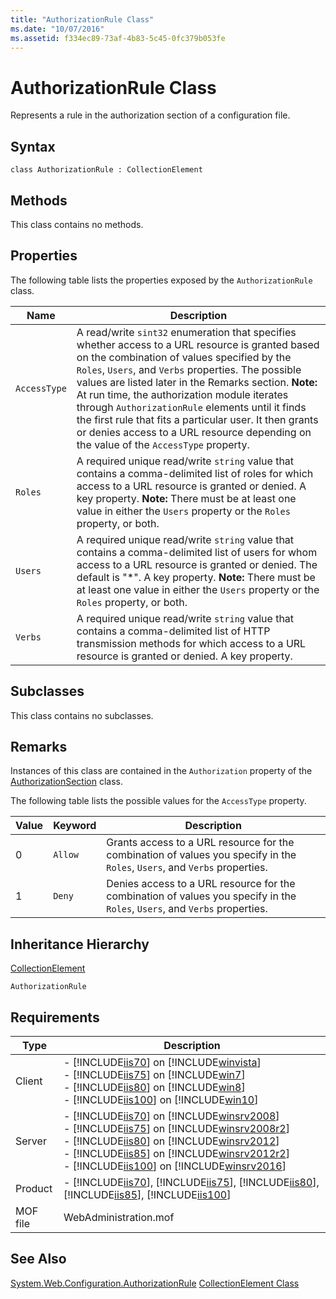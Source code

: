 ```yaml
---
title: "AuthorizationRule Class"
ms.date: "10/07/2016"
ms.assetid: f334ec89-73af-4b83-5c45-0fc379b053fe
---
```

# AuthorizationRule Class
Represents a rule in the authorization section of a configuration file.  
  
## Syntax  
  
```vbs  
class AuthorizationRule : CollectionElement  
```  
  
## Methods  
 This class contains no methods.  
  
## Properties  
 The following table lists the properties exposed by the `AuthorizationRule` class.  
  
|Name|Description|  
|----------|-----------------|  
|`AccessType`|A read/write `sint32` enumeration that specifies whether access to a URL resource is granted based on the combination of values specified by the `Roles`, `Users`, and `Verbs` properties. The possible values are listed later in the Remarks section. **Note:**  At run time, the authorization module iterates through `AuthorizationRule` elements until it finds the first rule that fits a particular user. It then grants or denies access to a URL resource depending on the value of the `AccessType` property.|  
|`Roles`|A required unique read/write `string` value that contains a comma-delimited list of roles for which access to a URL resource is granted or denied. A key property. **Note:**  There must be at least one value in either the `Users` property or the `Roles` property, or both.|  
|`Users`|A required unique read/write `string` value that contains a comma-delimited list of users for whom access to a URL resource is granted or denied. The default is "\*". A key property. **Note:**  There must be at least one value in either the `Users` property or the `Roles` property, or both.|  
|`Verbs`|A required unique read/write `string` value that contains a comma-delimited list of HTTP transmission methods for which access to a URL resource is granted or denied. A key property.|  
  
## Subclasses  
 This class contains no subclasses.  
  
## Remarks  
 Instances of this class are contained in the `Authorization` property of the [AuthorizationSection](../wmi-provider/authorizationsection-class.md) class.  
  
 The following table lists the possible values for the `AccessType` property.  
  
|Value|Keyword|Description|  
|-----------|-------------|-----------------|  
|0|`Allow`|Grants access to a URL resource for the combination of values you specify in the `Roles`, `Users`, and `Verbs` properties.|  
|1|`Deny`|Denies access to a URL resource for the combination of values you specify in the `Roles`, `Users`, and `Verbs` properties.|  
  
## Inheritance Hierarchy  
 [CollectionElement](../wmi-provider/collectionelement-class.md)  
  
 `AuthorizationRule`  
  
## Requirements  
  
|Type|Description|  
|----------|-----------------|  
|Client|-   [!INCLUDE[iis70](../wmi-provider/includes/iis70-md.md)] on [!INCLUDE[winvista](../wmi-provider/includes/winvista-md.md)]<br />-   [!INCLUDE[iis75](../wmi-provider/includes/iis75-md.md)] on [!INCLUDE[win7](../wmi-provider/includes/win7-md.md)]<br />-   [!INCLUDE[iis80](../wmi-provider/includes/iis80-md.md)] on [!INCLUDE[win8](../wmi-provider/includes/win8-md.md)]<br />-   [!INCLUDE[iis100](../wmi-provider/includes/iis100-md.md)] on [!INCLUDE[win10](../wmi-provider/includes/win10-md.md)]|  
|Server|-   [!INCLUDE[iis70](../wmi-provider/includes/iis70-md.md)] on [!INCLUDE[winsrv2008](../wmi-provider/includes/winsrv2008-md.md)]<br />-   [!INCLUDE[iis75](../wmi-provider/includes/iis75-md.md)] on [!INCLUDE[winsrv2008r2](../wmi-provider/includes/winsrv2008r2-md.md)]<br />-   [!INCLUDE[iis80](../wmi-provider/includes/iis80-md.md)] on [!INCLUDE[winsrv2012](../wmi-provider/includes/winsrv2012-md.md)]<br />-   [!INCLUDE[iis85](../wmi-provider/includes/iis85-md.md)] on [!INCLUDE[winsrv2012r2](../wmi-provider/includes/winsrv2012r2-md.md)]<br />-   [!INCLUDE[iis100](../wmi-provider/includes/iis100-md.md)] on [!INCLUDE[winsrv2016](../wmi-provider/includes/winsrv2016-md.md)]|  
|Product|-   [!INCLUDE[iis70](../wmi-provider/includes/iis70-md.md)], [!INCLUDE[iis75](../wmi-provider/includes/iis75-md.md)], [!INCLUDE[iis80](../wmi-provider/includes/iis80-md.md)], [!INCLUDE[iis85](../wmi-provider/includes/iis85-md.md)], [!INCLUDE[iis100](../wmi-provider/includes/iis100-md.md)]|  
|MOF file|WebAdministration.mof|  
  
## See Also  
 [System.Web.Configuration.AuthorizationRule](/dotnet/api/system.web.configuration.authorizationrule)
 [CollectionElement Class](../wmi-provider/collectionelement-class.md)